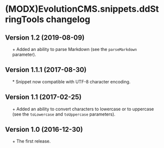 # (MODX)EvolutionCMS.snippets.ddStringTools changelog


## Version 1.2 (2019-08-09)
* \+ Added an ability to parse Markdown (see the `parseMarkdown` parameter).


## Version 1.1.1 (2017-08-30)
* \* Snippet now compatible with UTF-8 character encoding.


## Version 1.1 (2017-02-25)
* \+ Added an ability to convert characters to lowercase or to uppercase (see the `toLowercase` and `toUppercase` parameters).


## Version 1.0 (2016-12-30)
* \+ The first release.


<style>ul{list-style:none;}</style>